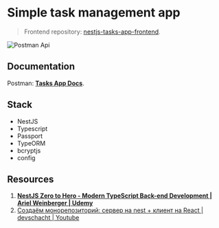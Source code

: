 # Simple task management app
> Frontend repository: [nestjs-tasks-app-frontend](https://github.com/albertmolodec/nestjs-tasks-app-frontend).

![Postman Api](https://raw.githubusercontent.com/albertmolodec/nestjs-tasks-app-backend/master/screenshots/backend-api.png)

## Documentation

Postman: **[Tasks App Docs](https://documenter.getpostman.com/view/4341699/SzmcbzZu?version=latest)**.

## Stack

* NestJS
* Typescript
* Passport
* TypeORM
* bcryptjs
* config

## Resources

1. **[NestJS Zero to Hero - Modern TypeScript Back-end Development | Ariel Weinberger | Udemy](https://www.udemy.com/course/nestjs-zero-to-hero/)**
1. [Создаём монорепозиторий: сервер на nest + клиент на React | devschacht | Youtube](https://www.youtube.com/watch?v=Cy-UbbMVd-g)
